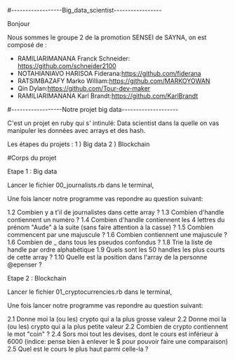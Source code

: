 #------------------Big_data_scientist-----------------

Bonjour

Nous sommes le groupe 2 de la promotion SENSEI de SAYNA, on est composé de :

- RAMILIARIMANANA Franck Schneider: https://github.com/schneider2100
- NOTAHIANIAVO HARISOA Fiderana:https://github.com/fiderana
- RATSIMBAZAFY Marko William:https://github.com/MARKOYOWAN
- Qin Dylan:https://github.com/Tour-dev-maker
- RAMILIARIMANANA Karl Brandt:https://github.com/KarlBrandt

#------------------Notre projet big data--------------------

C'est un projet en ruby qui s' intinulé: Data scientist dans la quelle on vas manipuler les données avec  arrays et des hash.

Les étapes du projets :
	1 ) Big data
	2 ) Blockchain

#Corps du projet

Etape 1 : Big data

Lancer le fichier 00_journalists.rb dans le terminal,

Une fois lancer notre programme vas repondre au question suivant:

1.2 Combien y a t'il de journalistes dans cette array ?
1.3 Combien d'handle contiennent un numéro ?
1.4 Combien d'handle contiennent les 4 lettres du prénom "Aude" à la suite (sans faire attention à la casse) ?
1.5 Combien commencent par une majuscule ?
1.6 Combien contiennent une majuscule ?
1.6 Combien de _ dans tous les pseudos confondus ?
1.8 Trie la liste de handle par ordre alphabétique
1.9 Quels sont les 50 handles les plus courts de cette array ?
1.10 Quelle est la position dans l'array de la personne @epenser ?


Etape 2 : Blockchain

Lancer le fichier 01_cryptocurrencies.rb dans le terminal,

Une fois lancer notre programme vas repondre au question suivant:

2.1 Donne moi la (ou les) crypto qui a la plus grosse valeur
2.2 Donne moi la (ou les) crypto qui a la plus petite valeur
2.2 Combien de crypto contiennent le mot "coin" ?
2.4 Sors moi tout les devises, dont le cours est inférieur à 6000 (indice: pense bien à enlever le $ pour pouvoir faire une comparaison)
2.5 Quel est le cours le plus haut parmi celle-la ?

